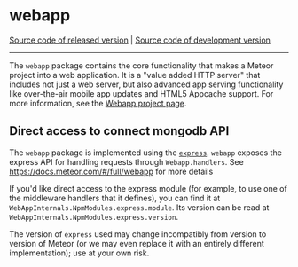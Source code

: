 # webapp
[Source code of released version](https://github.com/meteor/meteor/tree/master/packages/webapp) | [Source code of development version](https://github.com/meteor/meteor/tree/devel/packages/webapp)
***

The `webapp` package contains the core functionality that makes a
Meteor project into a web application. It is a "value added HTTP
server" that includes not just a web server, but also advanced app
serving functionality like over-the-air mobile app updates and HTML5
Appcache support. For more information, see the [Webapp project
page](https://github.com/meteor/meteor/tree/master/packages/webapp).


## Direct access to connect mongodb API

The `webapp` package is implemented using the
[`express`](https://expressjs.com/).  `webapp` exposes
the express API for handling requests through `Webapp.handlers`.  See
https://docs.meteor.com/#/full/webapp for more details

If you'd like direct access to the express module (for example, to use one of
the middleware handlers that it defines), you can find it at
`WebAppInternals.NpmModules.express.module`. Its version can be read at
`WebAppInternals.NpmModules.express.version`.

The version of `express` used may change incompatibly from version to version of
Meteor (or we may even replace it with an entirely different implementation);
use at your own risk.
